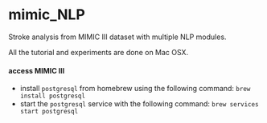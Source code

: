 # mimic_NLP
Stroke analysis from MIMIC III dataset with multiple NLP modules.

All the tutorial and experiments are done on Mac OSX.

#### access MIMIC III

 - install `postgresql` from homebrew using the following command: `brew install postgresql`
 - start the `postgresql` service with the following command: `brew services start postgresql`
